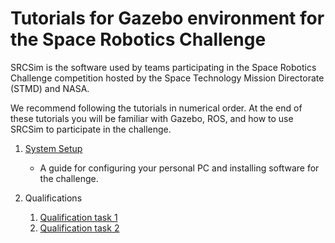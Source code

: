 # Tutorials for Gazebo environment for the Space Robotics Challenge

SRCSim is the software used by teams participating in the Space Robotics
Challenge competition hosted by the Space Technology Mission Directorate (STMD)
and NASA.

We recommend following the tutorials in numerical order. At the end of these tutorials you will be familiar with Gazebo, ROS, and how to use SRCSim to participate in the challenge.

1. [System Setup](https://bitbucket.org/osrf/srcsim/wiki/system_setup)
    * A guide for configuring your personal PC and installing software for the challenge.

1. Qualifications
    1. [Qualification task 1](https://bitbucket.org/osrf/srcsim/wiki/qual_task1)
    1. [Qualification task 2](https://bitbucket.org/osrf/srcsim/wiki/qual_task2)